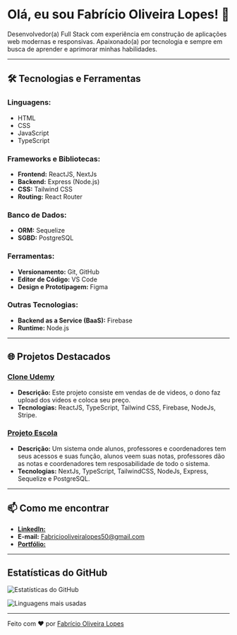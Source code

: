 # Olá, eu sou Fabrício Oliveira Lopes! 👋

Desenvolvedor(a) Full Stack com experiência em construção de aplicações web modernas e responsivas. Apaixonado(a) por tecnologia e sempre em busca de aprender e aprimorar minhas habilidades.

---

## 🛠️ Tecnologias e Ferramentas

### **Linguagens:**
- HTML
- CSS
- JavaScript
- TypeScript

### **Frameworks e Bibliotecas:**
- **Frontend:** ReactJS, NextJs
- **Backend:** Express (Node.js)
- **CSS:** Tailwind CSS
- **Routing:** React Router

### **Banco de Dados:**
- **ORM:** Sequelize
- **SGBD:** PostgreSQL

### **Ferramentas:**
- **Versionamento:** Git, GitHub
- **Editor de Código:** VS Code
- **Design e Prototipagem:** Figma

### **Outras Tecnologias:**
- **Backend as a Service (BaaS):** Firebase
- **Runtime:** Node.js

---

## 🌐 Projetos Destacados

### [Clone Udemy](https://github.com/Fabrioco/hotmart)
- **Descrição:** Este projeto consiste em vendas de de videos, o dono faz upload dos videos e coloca seu preço.
- **Tecnologias:** ReactJS, TypeScript, Tailwind CSS, Firebase, NodeJs, Stripe.

### [Projeto Escola](https://github.com/Fabrioco/Projeto-Escola)
- **Descrição:** Um sistema onde alunos, professores e coordenadores tem seus acessos e suas função, alunos veem suas notas, professores dão as notas e coordenadores tem resposabilidade de todo o sistema.
- **Tecnologias:** NextJs, TypeScript, TailwindCSS, NodeJs, Express, Sequelize e PostgreSQL.

---

## 📫 Como me encontrar

- [**LinkedIn:**](www.linkedin.com/in/fabrício-oliveira-lopes-b713892bb)
- **E-mail:** Fabriciooliveiralopes50@gmail.com
- [**Portfólio:**](https://portfolio-full-stack-yj8l.vercel.app/)

---

## Estatísticas do GitHub
![Estatísticas do GitHub](https://github-readme-stats.vercel.app/api?username=Fabrioco&show_icons=true&theme=radical)

![Linguagens mais usadas](https://github-readme-stats.vercel.app/api/top-langs/?username=Fabrioco&layout=compact&theme=dark)

---

Feito com ❤️ por [Fabrício Oliveira Lopes](https://github.com/Fabrioco)

